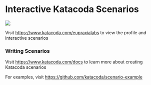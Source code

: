 # Interactive Katacoda Scenarios

[![](http://shields.katacoda.com/katacoda/eupraxialabs/count.svg)](https://www.katacoda.com/eupraxialabs "Get your profile on Katacoda.com")

Visit https://www.katacoda.com/eupraxialabs to view the profile and interactive scenarios

### Writing Scenarios
Visit https://www.katacoda.com/docs to learn more about creating Katacoda scenarios

For examples, visit https://github.com/katacoda/scenario-example
